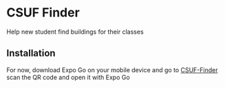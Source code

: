 # CSUF Finder
Help new student find buildings for their classes

## Installation
<p>For now, download Expo Go on your mobile device and go to <a href="https://expo.dev/@vudiep411/CSUF-finder">CSUF-Finder</a> scan the QR code and open it with Expo Go</p>